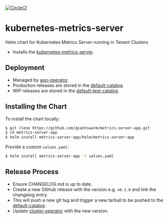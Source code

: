 [![CircleCI](https://circleci.com/gh/giantswarm/metrics-server-app.svg?style=svg)](https://circleci.com/gh/giantswarm/metrics-server-app)

# kubernetes-metrics-server

Helm chart for Kubernetes Metrics Server running in Tenant Clusters

* Installs the [kubernetes-metrics-server].

## Deployment

* Managed by [app-operator].
* Production releases are stored in the [default-catalog].
* WIP releases are stored in the [default-test-catalog].

## Installing the Chart

To install the chart locally:

```bash
$ git clone https://github.com/giantswarm/metrics-server-app.git
$ cd metrics-server-app
$ helm install metrics-server-app/helm/metrics-server-app
```

Provide a custom `values.yaml`:

```bash
$ helm install metrics-server-app -f values.yaml
```

 ## Release Process

* Ensure CHANGELOG.md is up to date.
* Create a new GitHub release with the version e.g. `v0.1.0` and link the
changelog entry.
* This will push a new git tag and trigger a new tarball to be pushed to the
[default-catalog].  
* Update [cluster-operator] with the new version.

[app-operator]: https://github.com/giantswarm/app-operator
[cluster-operator]: https://github.com/giantswarm/cluster-operator
[default-catalog]: https://github.com/giantswarm/default-catalog
[default-test-catalog]: https://github.com/giantswarm/default-test-catalog
[kubernetes-metrics-server]: https://github.com/kubernetes-incubator/metrics-server
